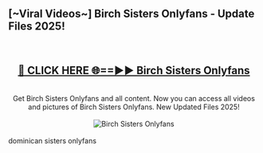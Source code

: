 <h2>[~Viral Videos~] Birch Sisters Onlyfans - Update Files 2025!</h2>
<br>
<div align="center">
<h2><a href="https://betterlinks.top/A2PfLJ" rel="nofollow">🔴 CLICK HERE 🌐==►► Birch Sisters Onlyfans</a></h2>
<br>
Get Birch Sisters Onlyfans and all content. Now you can access all videos and pictures of Birch Sisters Onlyfans. New Updated Files 2025!
<br>
<br>
<a href="https://betterlinks.top/A2PfLJ" rel="nofollow" data-target="animated-image.originalLink"><img src="https://i.ibb.co.com/WyWwxjT/player-gif2.gif" alt="Birch Sisters Onlyfans" style="max-width: 100%; display: inline-block;" data-target="animated-image.originalImage"></a>
</div>
<br>
dominican sisters onlyfans